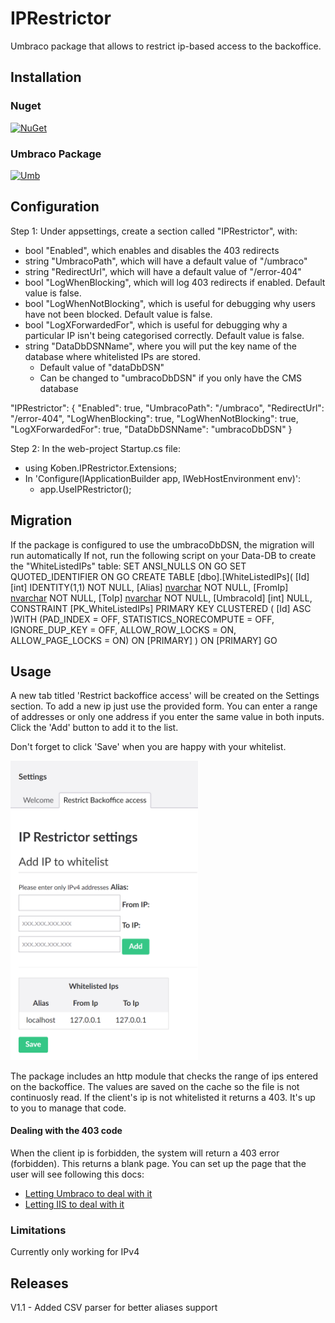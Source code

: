 # IPRestrictor
Umbraco package that allows to restrict ip-based access to the backoffice.

## Installation

### Nuget
[![NuGet](https://buildstats.info/nuget/Koben.IpRestrictor)](https://www.nuget.org/packages/Koben.IpRestrictor/)

### Umbraco Package
[![Umb](https://img.shields.io/badge/Package-download-green.svg)](https://our.umbraco.org/projects/backoffice-extensions//)

## Configuration
Step 1: Under appsettings, create a section called "IPRestrictor", with:
- bool "Enabled", which enables and disables the 403 redirects
- string "UmbracoPath", which will have a default value of "/umbraco"
- string "RedirectUrl", which will have a default value of "/error-404"
- bool "LogWhenBlocking", which will log 403 redirects if enabled. Default value is false.
- bool "LogWhenNotBlocking", which is useful for debugging why users have not been blocked. Default value is false.
- bool "LogXForwardedFor", which is useful for debugging why a particular IP isn't being categorised correctly. Default value is false.
- string "DataDbDSNName", where you will put the key name of the database where whitelisted IPs are stored.
  - Default value of "dataDbDSN"
  - Can be changed to "umbracoDbDSN" if you only have the CMS database

"IPRestrictor": {
	"Enabled": true,
	"UmbracoPath": "/umbraco",
	"RedirectUrl": "/error-404",
	"LogWhenBlocking": true,
	"LogWhenNotBlocking": true,
	"LogXForwardedFor": true,
	"DataDbDSNName": "umbracoDbDSN"
}

Step 2: In the web-project Startup.cs file:
- using Koben.IPRestrictor.Extensions;
- In 'Configure(IApplicationBuilder app, IWebHostEnvironment env)':
	- app.UseIPRestrictor();

## Migration
If the package is configured to use the umbracoDbDSN, the migration will run automatically
If not, run the following script on your Data-DB to create the "WhiteListedIPs" table:
SET ANSI_NULLS ON
GO
SET QUOTED_IDENTIFIER ON
GO
CREATE TABLE [dbo].[WhiteListedIPs](
	[Id] [int] IDENTITY(1,1) NOT NULL,
	[Alias] [nvarchar](50) NOT NULL,
	[FromIp] [nvarchar](50) NOT NULL,
	[ToIp] [nvarchar](50) NOT NULL,
	[UmbracoId] [int] NULL,
 CONSTRAINT [PK_WhiteListedIPs] PRIMARY KEY CLUSTERED 
(
	[Id] ASC
)WITH (PAD_INDEX = OFF, STATISTICS_NORECOMPUTE = OFF, IGNORE_DUP_KEY = OFF, ALLOW_ROW_LOCKS = ON, ALLOW_PAGE_LOCKS = ON) ON [PRIMARY]
) ON [PRIMARY]
GO

## Usage
A new tab titled 'Restrict backoffice access' will be created on the Settings section. 
To add a new ip just use the provided form. You can enter a range of addresses or only one address if you enter the same value in both inputs. Click the 'Add' button to add it to the list.

Don't forget to click 'Save' when you are happy with your whitelist.


<img src="https://raw.githubusercontent.com/KOBENDigital/IPRestrictor/master/docs/settings-screen.png" width="300" alt="Add package" >


The package includes an http module that checks the range of ips entered on the backoffice. The values are saved on the cache so the file is not continuosly read. If the client's ip is not whitelisted it returns a 403. It's up to you to manage that code.

#### Dealing with the 403 code
When the client ip is forbidden, the system will return a 403 error (forbidden). This returns a blank page. You can set up the page that the user will see following this docs:
 - [Letting Umbraco to deal with it](http://letswritecode.net/articles/how-to-setup-custom-error-pages-in-umbraco/)
 - [Letting IIS to deal with it](https://blog.mortenbock.dk/2017/02/03/error-page-setup-in-umbraco/)


### Limitations
Currently only working for IPv4

## Releases
V1.1 - Added CSV parser for better aliases support
